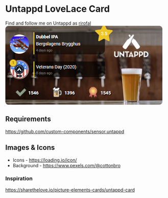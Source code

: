 # Untappd LoveLace Card
Find and follow me on Untappd as [rirofal](https://untappd.com/user/rirofal)
![Example](./example.png?raw=true)

## Requirements
https://github.com/custom-components/sensor.untappd

## Images & Icons
- Icons - https://loading.io/icon/
- Background - https://www.pexels.com/@cottonbro

### Inspiration
https://sharethelove.io/picture-elements-cards/untappd-card
